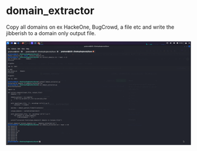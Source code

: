 # domain_extractor
Copy all domains on ex HackeOne, BugCrowd, a file etc and write the jibberish to a domain only output file.

![img_url](https://github.com/a6thmfsin/domain_extractor/blob/main/domain_extractorr.png)

